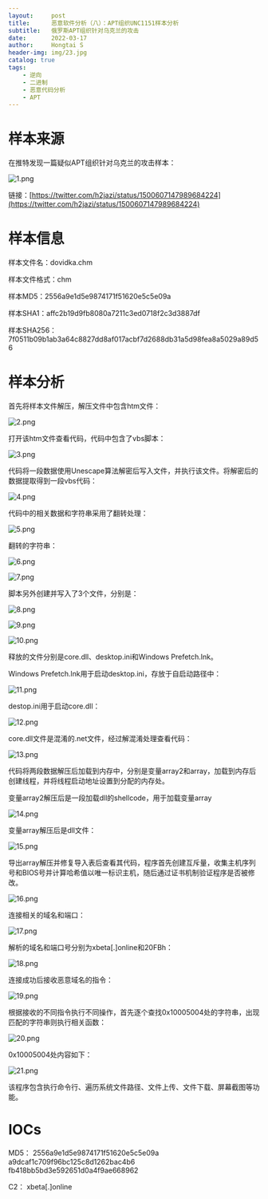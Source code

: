 ```yaml
---
layout:     post
title:      恶意软件分析（八）：APT组织UNC1151样本分析
subtitle:   俄罗斯APT组织针对乌克兰的攻击
date:       2022-03-17
author:     Hongtai S
header-img: img/23.jpg
catalog: true
tags:
    - 逆向
    - 二进制
    - 恶意代码分析
    - APT
---
```

# 样本来源

在推特发现一篇疑似APT组织针对乌克兰的攻击样本：

![1.png](https://s2.loli.net/2022/03/17/tD5qM9zxZn4sA2i.png)

链接：[https://twitter.com/h2jazi/status/1500607147989684224](https://twitter.com/h2jazi/status/1500607147989684224)

# 样本信息

样本文件名：dovidka.chm

样本文件格式：chm

样本MD5：2556a9e1d5e9874171f51620e5c5e09a

样本SHA1：affc2b19d9fb8080a7211c3ed0718f2c3d3887df

样本SHA256：7f0511b09b1ab3a64c8827dd8af017acbf7d2688db31a5d98fea8a5029a89d56

# 样本分析

首先将样本文件解压，解压文件中包含htm文件：

![2.png](https://s2.loli.net/2022/03/17/3PC5zyacQ8bDHnL.png)

打开该htm文件查看代码，代码中包含了vbs脚本：

![3.png](https://s2.loli.net/2022/03/17/eqDSrzZWNFkJhVa.png)

代码将一段数据使用Unescape算法解密后写入文件，并执行该文件。将解密后的数据提取得到一段vbs代码：

![4.png](https://s2.loli.net/2022/03/17/bKpX4vIUF8s9iGf.png)

代码中的相关数据和字符串采用了翻转处理：

![5.png](https://s2.loli.net/2022/03/17/Rvx987aJSIsKYWl.png)

翻转的字符串：

![6.png](https://s2.loli.net/2022/03/17/oL6JWZFlk5YmsDu.png)

![7.png](https://s2.loli.net/2022/03/17/Ms64FlThwOckKjS.png)

脚本另外创建并写入了3个文件，分别是：

![8.png](https://s2.loli.net/2022/03/17/WBuRMOQPf76sJry.png)

![9.png](https://s2.loli.net/2022/03/17/S9NTl1QAafvHtVg.png)

![10.png](https://s2.loli.net/2022/03/17/xfmlJI53kVDXi4W.png)

释放的文件分别是core.dll、desktop.ini和Windows Prefetch.lnk。

Windows Prefetch.lnk用于启动desktop.ini，存放于自启动路径中：

![11.png](https://s2.loli.net/2022/03/17/Mk2zjPaBD8LRrcZ.png)

destop.ini用于启动core.dll：

![12.png](https://s2.loli.net/2022/03/17/N5rtYkS847GE9Tx.png)

core.dll文件是混淆的.net文件，经过解混淆处理查看代码：

![13.png](https://s2.loli.net/2022/03/17/BuokP1DGJ8d2lZv.png)

代码将两段数据解压后加载到内存中，分别是变量array2和array，加载到内存后创建线程，并将线程启动地址设置到分配的内存处。

变量array2解压后是一段加载dll的shellcode，用于加载变量array

![14.png](https://s2.loli.net/2022/03/17/UgDLc4NH3y5ka1j.png)

变量array解压后是dll文件：

![15.png](https://s2.loli.net/2022/03/17/jS2zZ5DFaAIXl9B.png)

导出array解压并修复导入表后查看其代码，程序首先创建互斥量，收集主机序列号和BIOS号并计算哈希值以唯一标识主机，随后通过证书机制验证程序是否被修改。

![16.png](https://s2.loli.net/2022/03/17/eaizouPpSC5lAc4.png)

连接相关的域名和端口：

![17.png](https://s2.loli.net/2022/03/17/lx5JytZBsMQCgmA.png)

解析的域名和端口号分别为xbeta[.]online和20FBh：

![18.png](https://s2.loli.net/2022/03/17/huLQBWRMX9PeIiw.png)

连接成功后接收恶意域名的指令：

![19.png](https://s2.loli.net/2022/03/17/VkwULxB3HzvQdAl.png)

根据接收的不同指令执行不同操作，首先逐个查找0x10005004处的字符串，出现匹配的字符串则执行相关函数：

![20.png](https://s2.loli.net/2022/03/17/J8LCTyeup31OwWn.png)

0x10005004处内容如下：

![21.png](https://s2.loli.net/2022/03/17/cnQXZrLVxFSR7Du.png)

该程序包含执行命令行、遍历系统文件路径、文件上传、文件下载、屏幕截图等功能。

# IOCs

MD5：
2556a9e1d5e9874171f51620e5c5e09a
a9dcaf1c709f96bc125c8d1262bac4b6
fb418bb5bd3e592651d0a4f9ae668962

C2：
xbeta[.]online